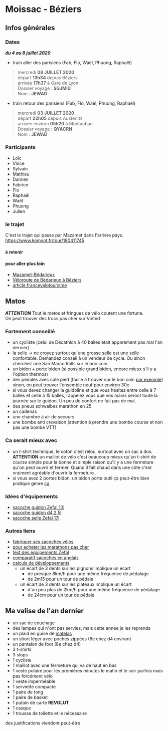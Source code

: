# Moissac - Béziers

## Infos générales
### Dates
***du 4 au 8 juillet 2020***

- train aller des parisiens (Fab, Flo, Waël, Phuong, Raphaël)
>mercredi __08 JUILLET 2020__  
>départ __13h34__ depuis Béziers  
>arrivée __17h37__ à Gare de Lyon  
>Dossier voyage : __SGJMID__  
>Nom : __JEWAD__  
 

- train retour des parisiens (Fab, Flo, Waël, Phuong, Raphaël)
>mercredi __03 JUILLET 2020__  
>départ __22h05__ depuis Austerlitz  
>arrivée environ __05h20__ à Montauban  
>Dossier voyage : __QYACRN__  
>Nom : __JEWAD__  


### Participants
- Loïc
- Vince
- Sylvain
- Mathieu
- Damien
- Fabrice
- Flo
- Raphaël
- Waël
- Phuong
- Julien

### le trajet
C'est le trajet qui passe par Mazamet dans l'arrière pays.  
https://www.komoot.fr/tour/180411745

#### à retenir

#### pour aller plus loin
- [Mazamet-Bédarieux](https://www.af3v.org/les-voies-vertes/voies/95-spip_tag)
- [Véloroute de Bédarieux à Béziers](https://www.af3v.org/les-voies-vertes/voies/36-spip_tag/)
- [article francevelotourisme](https://www.francevelotourisme.com/itineraire/passapais)

## Matos
***ATTENTION*** Tout le matos et fringues de vélo coutent une fortune.  
On peut trouver des trucs pas cher sur Vinted

### Fortement conseillé
- un cycliste (celui de Décathlon à 40 balles était apparement pas mal l'an dernier)
- la selle -> ne croyez surtout qu'une grosse selle est une selle confortable. Demandez conseil à un vendeur de cycle. Ou sinon cherchez une San Marco Rolls sur le bon coin.
- un bidon + porte bidon (si possible grand bidon, encore mieux s'il y a l'option thermos)
- des pédales avec cale pied (facile à trouver sur le bon coin [par exemple](https://www.leboncoin.fr/velos/1777031592.htm/)) sinon, on peut trouver l'ensemble neuf pour environ 30e
- si vous devez changer la guidoline et que vous hésitez entre celle à 7 balles et celle à 15 balles, rappelez vous que vos mains seront toute la journée sur le guidon. Un peu de confort ne fait pas de mal.
- des pneus schwalbes marathon en 25 
- un cadenas
- une chambre à air de secours
- une bombe anti crevaison (attention à prendre une bombe course et non pas une bombe VTT)

### Ca serait mieux avec
- un t-shirt technique, le coton c'est relou, surtout avec un sac à dos. __ATTENTION__ un maillot de vélo c'est beaucoup mieux qu'un t-shirt de course simple pour la bonne et simple raison qu'il y a une fermeture qu'on peut ouvrir et fermer. Quand il fait chaud dans une côte c'est vraiment agréable d'ouvrir la fermeture. 
- si vous avez 2 portes bidon, un bidon porte outil ça peut-être bien pratique genre [ça](https://www.decathlon.fr/p/bidon-porte-outils-velo-750ml/_/R-p-100539)

### Idées d'équipements
- [sacoche guidon Zefal 10l](https://www.alltricks.fr/F-41498-bagagerie/P-449819-sacoche-de-guidon-zefal-z-adventure-f10-noir-rouge)
- [sacoche guidon d4 2,5l](https://www.decathlon.fr/p/sacoche-guidon-velo-300-2-5l/_/R-p-120009)
- [sacoche selle Zefal 17l](https://www.alltricks.fr/F-41498-bagagerie/P-449817-sacoche_de_selle_zefal_z_adventure_r17_noir)

### Autres liens
- [fabriquer ses sacoches vélos](https://alpkit.com/blogs/deeds/diy-saddlebag)
- [pour acheter les marathons pas cher](https://www.bike-components.de/fr/Schwalbe/Set-de-2-Pneus-Rigides-Marathon-28-Modele-2019-p71806)
- [test des equipements Zefal](https://bike-cafe.fr/2018/08/z-aventure-en-bikepacking-avec-zefal/)
- [comparatif sacoches en anglais](https://www.cyclist.co.uk/buying-guides/3733/buyers-guide-best-bikepacking-bags)
- [calculs de développements](https://frama.link/calculRapportVelo)
    - un écart de 3 dents sur les pignons implique un écart
        - de presque 8km/h pour une même fréquence de pédalage
        - de 2m15 pour un tour de pédale
    - un écart de 3 dents sur les plateaux implique un écart
        - d'un peu plus de 2km/h pour une même fréquence de pédalage
        - de 24cm pour un tour de pédale

## Ma valise de l'an dernier
- un sac de couchage
- des lampes qui n'ont pas servies, mais cette année je les reprends
- un plaid en guise de [matelas](https://www.decathlon.fr/p/plaid-de-camping-et-de-randonnee-140-x-170-cm/_/R-p-170111)
- un short léger avec poches zippées (6e chez d4 environ)
- un pantalon de foot (8e chez d4)
- 3 t-shirts
- 3 slops
- 1 cycliste 
- 1 maillot avec une fermeture qui va de haut en bas
- 1 veste polaire pour les premières minutes le matin et le soir parfois mais pas forcément vélo
- 1 veste imperméable
- 1 serviette compacte
- 1 paire de tong
- 1 paire de basket
- 1 putain de carte __REVOLUT__
- 1 casque
- 1 trousse de toilette et le nécessaire

des justifications viendont peut-être
